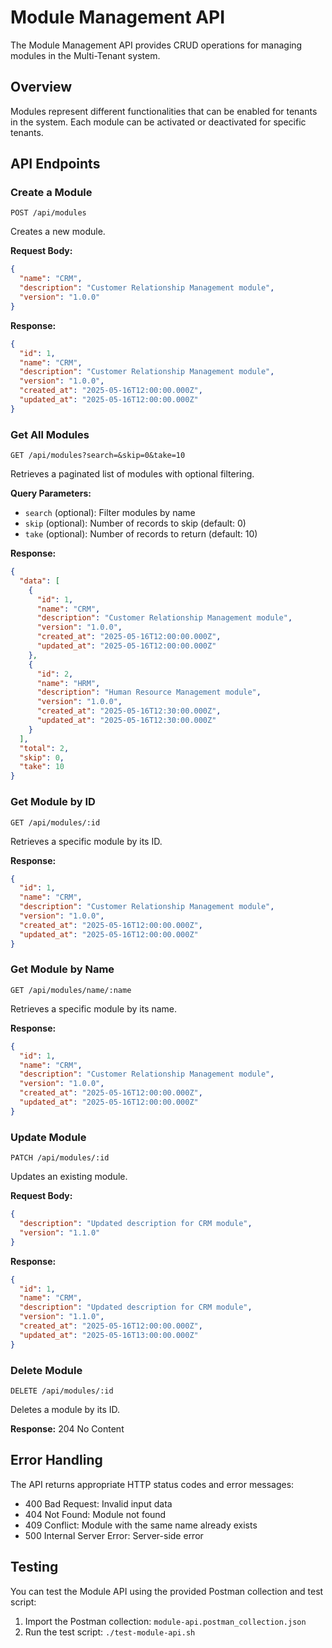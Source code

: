 # Module Management API

The Module Management API provides CRUD operations for managing modules in the Multi-Tenant system.

## Overview

Modules represent different functionalities that can be enabled for tenants in the system. Each module can be activated or deactivated for specific tenants.

## API Endpoints

### Create a Module

```
POST /api/modules
```

Creates a new module.

**Request Body:**
```json
{
  "name": "CRM",
  "description": "Customer Relationship Management module",
  "version": "1.0.0"
}
```

**Response:**
```json
{
  "id": 1,
  "name": "CRM",
  "description": "Customer Relationship Management module",
  "version": "1.0.0",
  "created_at": "2025-05-16T12:00:00.000Z",
  "updated_at": "2025-05-16T12:00:00.000Z"
}
```

### Get All Modules

```
GET /api/modules?search=&skip=0&take=10
```

Retrieves a paginated list of modules with optional filtering.

**Query Parameters:**
- `search` (optional): Filter modules by name
- `skip` (optional): Number of records to skip (default: 0)
- `take` (optional): Number of records to return (default: 10)

**Response:**
```json
{
  "data": [
    {
      "id": 1,
      "name": "CRM",
      "description": "Customer Relationship Management module",
      "version": "1.0.0",
      "created_at": "2025-05-16T12:00:00.000Z",
      "updated_at": "2025-05-16T12:00:00.000Z"
    },
    {
      "id": 2,
      "name": "HRM",
      "description": "Human Resource Management module",
      "version": "1.0.0",
      "created_at": "2025-05-16T12:30:00.000Z",
      "updated_at": "2025-05-16T12:30:00.000Z"
    }
  ],
  "total": 2,
  "skip": 0,
  "take": 10
}
```

### Get Module by ID

```
GET /api/modules/:id
```

Retrieves a specific module by its ID.

**Response:**
```json
{
  "id": 1,
  "name": "CRM",
  "description": "Customer Relationship Management module",
  "version": "1.0.0",
  "created_at": "2025-05-16T12:00:00.000Z",
  "updated_at": "2025-05-16T12:00:00.000Z"
}
```

### Get Module by Name

```
GET /api/modules/name/:name
```

Retrieves a specific module by its name.

**Response:**
```json
{
  "id": 1,
  "name": "CRM",
  "description": "Customer Relationship Management module",
  "version": "1.0.0",
  "created_at": "2025-05-16T12:00:00.000Z",
  "updated_at": "2025-05-16T12:00:00.000Z"
}
```

### Update Module

```
PATCH /api/modules/:id
```

Updates an existing module.

**Request Body:**
```json
{
  "description": "Updated description for CRM module",
  "version": "1.1.0"
}
```

**Response:**
```json
{
  "id": 1,
  "name": "CRM",
  "description": "Updated description for CRM module",
  "version": "1.1.0",
  "created_at": "2025-05-16T12:00:00.000Z",
  "updated_at": "2025-05-16T13:00:00.000Z"
}
```

### Delete Module

```
DELETE /api/modules/:id
```

Deletes a module by its ID.

**Response:** 204 No Content

## Error Handling

The API returns appropriate HTTP status codes and error messages:

- 400 Bad Request: Invalid input data
- 404 Not Found: Module not found
- 409 Conflict: Module with the same name already exists
- 500 Internal Server Error: Server-side error

## Testing

You can test the Module API using the provided Postman collection and test script:

1. Import the Postman collection: `module-api.postman_collection.json`
2. Run the test script: `./test-module-api.sh`
